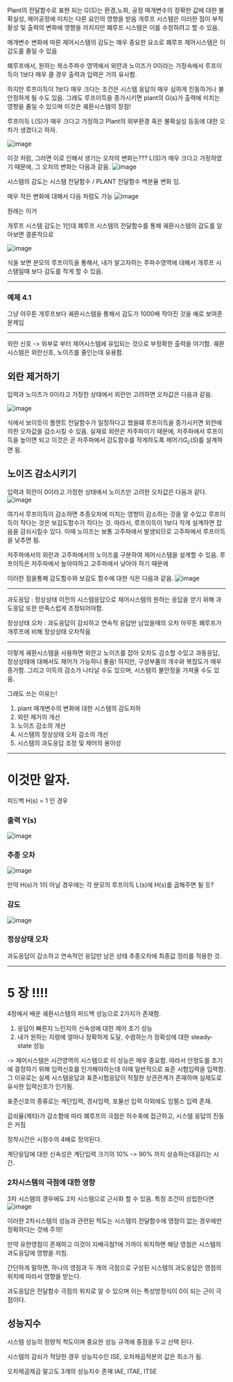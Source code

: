 Plant의 전달함수로 표현 되는 G(S)는 환경,노화, 공정 매개변수의 정확한 값에 대한 불확실성, 제어공정에 미치는 다른 요인의 영향을 받음
개루프 시스템은 이러한 점이 부적황성 및 출력의 변화에 영향을 끼치지만 폐루프 시스템은 이를 수정하려고 할 수 있음.

매개변수 변화에 따른 제어시스템의 감도는 매우 중요한 요소로 폐루프 제어시스템은 이 감도를 줄일 수 있음

폐루프에서, 원하는 복소주파수 영역에서 외란과 노이즈가 0이라는 가정속에서 루프이득이 1보다 매우 클 경우 출력과 입력은 거의 유사함.

하지만 루프이득이 1보다 매우 크다는 조건은 시스템 응답이 매우 심하게 진동하거나 불안정하게 될 수도 있음. 그래도 루프이득을 증가시키면 plant의 
G(s)가 출력에 미치는 영향을 줄일 수 있으며 이것은 궤환시스템의 장점!

루프이득 L(S)가 매우 크다고 가정하고 Plant의 외부환경 혹은 불확실성 등등에 대한 오차가 생겼다고 하자. 

![image](https://github.com/homind/control-systems-engineering/assets/101074052/4d414928-7d9f-4114-bf08-10de8cdb4dbd)

이것 처럼, 그러면 이로 인해서 생기는 오차의 변화는??? L(S)가 매우 크다고 가정하였기 때문에, 그 오차의 변화는 다음과 같음.
![image](https://github.com/homind/control-systems-engineering/assets/101074052/d9cbee59-1e7a-4fd8-9676-d8ee6a987885)

시스템의 감도는 시스템 전달함수  /  PLANT 전달함수 백분율 변화 임.

매우 작은 변화에 대해서 다음 처럼도 가능
![image](https://github.com/homind/control-systems-engineering/assets/101074052/2370a501-f7c9-472e-aa0b-61c473913692)

원래는 이거


개루프 시스템 감도는 1인데 폐루프 시스템의 전달함수를 통해 궤환시스템의 감도를 알아보면 결론적으로

![image](https://github.com/homind/control-systems-engineering/assets/101074052/4fe2ef88-1368-4eb7-be85-b8189b061d2e)

식을 보면 분모의 루프이득을 통해서, 내가 알고자하는 주파수영역에 대해서 개루프 시스템일때 보다 감도를 작게 할 수 있음.

-----
### 예제 4.1

그냥 아무튼 개루프보다 궤환시스템을 통해서 감도가 1000배 작아진 것을 예로 보여준 문제임

-----
외란 신호 -> 외부로 부터 제어시스템에 유입되는 것으로 부정확한 출력을 야기함.
궤환 시스템은 외란신호, 노이즈를 줄인는데 유용함.

## 외란 제거하기 
입력과 노이즈가 0이라고 가정한 상태에서 외란만 고려하면 오차값은 다음과 같음. 

![image](https://github.com/homind/control-systems-engineering/assets/101074052/e98c5d44-6b16-40d8-9dcf-0a23039c347d)

식에서 보이듯이 플랜트 전달함수가 일정하다고 했을떄 루프이득을 증가시키면 외란에 의한 오차값을 감소시킬 수 있음.
실제로 외란은 저주파이기 때문에, 저주파에서 루프이득을 높이면 되고 이것은 곧 저주파에서 감도함수를 작게하도록 제어기$G_c(S)$를 설계하면 됨.

## 노이즈 감소시키기
입력과 외란이 0이라고 가정한 상태에서 노이즈만 고려한 오차값은 다음과 같다.
![image](https://github.com/homind/control-systems-engineering/assets/101074052/fb191e31-877c-470c-ab7d-4e84f73d7cb2)

여기서 루프이득이 감소하면 추종오차에 미치는 영향이 감소하는 것을 알 수있고 루프이득이 작다는 것은 보감도함수가 작다는 것.
따라서, 루프이득이 1보다 작게 설계하면 잡음을 감쇠시킬수 있다. 이때 노이즈는 보통 고주파에서 발생되므로 고주파에서 루프이득을 낮추면 됨.

저주파에서의 외란과 고주파에서의 노이즈를 구분하여 제어시스템을 설계할 수 있음. 루프이득은 저주파에서 높아야하고 고주파에서 낮아야 하기 때문에

이러한 점을통해 감도함수와 보감도 함수에 대한 식은 다음과 같음.
![image](https://github.com/homind/control-systems-engineering/assets/101074052/f1dd92aa-224e-4f8b-bf2a-0923e3071f82)



---

과도응답 : 정상상태 이전의 시스템응답으로 제어시스템의 원하는 응답을 얻기 위해 과도응답 또한 만족스럽게 조정되어야함.



정상상태 오차 : 과도응답이 감쇠하고 연속적 응답만 남았을때의 오차
아무튼 폐루프가 개루프에 비해 정상상태 오차작음

--------
이렇게 궤환시스템을 사용하면 외란고 노이즈를 잡아 오차도 감소할 수있고 과동응답, 정상상태에 대해서도 제어가 가능하니 좋음!
하지만, 구성부품의 개수와 복잡도가 매우 증가함. 그리고 이득의 감소가 나타날 수도 있으며, 시스템의 불안정을 가져올 수도 있음.

그래도 쓰는 이유는!
1. plant 매개변수의 변화에 대한 시스템의 감도저하
2. 외란 제거의 개선
3. 노이즈 감소의 개선
4. 시스템의 정상상태 오차 감소의 개선
5. 시스템의 과도응답 조정 및 제어의 용이성





-----
# 이것만 알자.

피드백 H(s) = 1 인 경우 

### 출력 Y(s)

![image](https://github.com/homind/control-systems-engineering/assets/101074052/b271f03d-50d6-4ff6-b307-c2c7b67cea96)


### 추종 오차

![image](https://github.com/homind/control-systems-engineering/assets/101074052/b10c8261-2509-4e45-b420-02148936a5d4)


만약 H(s)가 1이 아닐 경우에는 각 분모의 루프이득 L(s)에 H(s)를 곱해주면 될 듯?


### 감도

![image](https://github.com/homind/control-systems-engineering/assets/101074052/b95b1372-fe51-4730-bb1d-e6d76b4b2df1)


### 정상상태 오차
과도응답이 감소하고 연속적인 응답만 남은 상태 추종오차에 최종값 정리를 적용한 것.


-------
# 5 장 !!!!

4장에서 배운 궤환시스템의 피드백 성능으로 2가지가 존재함.
1. 응답이 빠른지 느린지의 신속성에 대한 제어 초기 성능
2. 내가 원하는 지령에 얼마나 정확하게 도달, 수렴하는가 정확성에 대한 steady-state 성능

-> 제어시스템은 시간영역의 시스템으로 이 성능은 매우 중요함. 따라서 안정도를 초기에 결정하기 위해 입력신호를 인가해야하는데
이때 일반적으로 표준 시험입력을 입력함. 그 이유로는 실제 시스템응답과 표준시험응답이 적절한 상관관계가 존재하며 실제도로 유사한 입력신호가 인가됨.

표준신호의 종류로는 계단입력, 경사입력, 포물선 입력 이외에도 임펄스 입력 존재.

감쇠율(제타)가 감소함에 따라 폐루프의 극점은 허수축에 접근하고, 시스템 응답의 진동은 커짐

정착시간은 시정수의 4배로 정의된다.

계단응답에 대한 신속성은 계단입력 크기의 10% -> 90% 까지 상승하는데걸리는 시간. 

### 2차시스템의 극점에 대한 영향

3차 시스템의 경우에도 2차 시스템으로 근사화 할 수 있음. 특정 조건이 성립한다면
![image](https://github.com/homind/control-systems-engineering/assets/101074052/65776ac0-4e06-4cde-b94a-989888ba4b96)

이러한 2차시스템의 성능과 관련된 척도는 시스템의 전달함수에 영점이 없는 경우에만 정확하다는 것에 주의!

만약 유한영점이 존재하고 이것이 지배극점?에 가까이 위치하면 해당 영점은 시스템의 과도응답에 영향을 끼침.  

간단하게 말하면, 하나의 영점과 두 개의 극점으로 구성된 시스템의 과도응답은 영점의 위치에 따라서 영향을 받는다.


과도응답은 전달함수 극점의 위치로 알 수 있으며 이는 특성방정식이 0이 되는 근이 극점이다.


## 성능지수

시스템 성능의 정량적 척도이며 중요한 성능 규격에 중점을 두고 선택 된다.

시스템의 감쇠가 적당한 경우 성능지수인 ISE, 오차제곱적분의 값은 최소가 됨.

오차제곱제곱 말고도 3개의 성능지수 존재 IAE, ITAE, ITSE

















